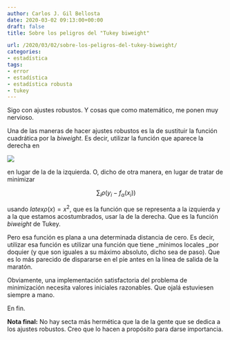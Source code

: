 ```yaml
---
author: Carlos J. Gil Bellosta
date: 2020-03-02 09:13:00+00:00
draft: false
title: Sobre los peligros del "Tukey biweight"

url: /2020/03/02/sobre-los-peligros-del-tukey-biweight/
categories:
- estadística
tags:
- error
- estadística
- estadística robusta
- tukey
---
```


Sigo con ajustes robustos. Y cosas que como matemático, me ponen muy nervioso.

Una de las maneras de hacer ajustes robustos es la de sustituir la función cuadrática por la _biweight_. Es decir, utilizar la función que aparece la derecha en

![](/wp-uploads/2020/03/biweight.png#center)

en lugar de la de la izquierda. O, dicho de otra manera, en lugar de tratar de minimizar

$$ \sum_i \rho(y_i - f_\alpha(x_i))$$

usando $latex \rho(x) = x^2$, que es la función que se representa a la izquierda y a la que estamos acostumbrados, usar la de la derecha. Que es la función _biweight_ de Tukey.

Pero esa función es plana a una determinada distancia de cero. Es decir, utilizar esa función es utilizar una función que tiene _mínimos locales _por doquier (y que son iguales a su máximo absoluto, dicho sea de paso). Que es lo más parecido de dispararse en el pie antes en la línea de salida de la maratón.

Obviamente, una implementación satisfactoria del problema de minimización necesita valores iniciales razonables. Que ojalá estuviesen siempre a mano.

En fin.

**Nota final:** No hay secta más hermética que la de la gente que se dedica a los ajustes robustos. Creo que lo hacen a propósito para darse importancia.



